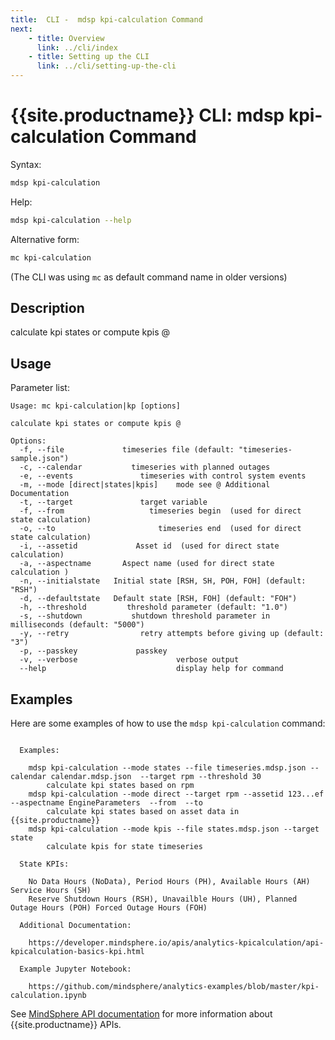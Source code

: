 ```yaml
---
title:  CLI -  mdsp kpi-calculation Command
next:
    - title: Overview
      link: ../cli/index
    - title: Setting up the CLI
      link: ../cli/setting-up-the-cli
---
```


# {{site.productname}} CLI: mdsp kpi-calculation Command

Syntax:

```bash
mdsp kpi-calculation
```

Help:

```bash
mdsp kpi-calculation --help
```

Alternative form:

```bash
mc kpi-calculation
```

(The CLI was using `mc` as default command name in older versions)

## Description

calculate kpi states or compute kpis @

## Usage

Parameter list:

```text
Usage: mc kpi-calculation|kp [options]

calculate kpi states or compute kpis @

Options:
  -f, --file             timeseries file (default: "timeseries-sample.json")
  -c, --calendar           timeseries with planned outages
  -e, --events               timeseries with control system events
  -m, --mode [direct|states|kpis]    mode see @ Additional Documentation
  -t, --target               target variable
  -f, --from                   timeseries begin  (used for direct state calculation)
  -o, --to                       timeseries end  (used for direct state calculation)
  -i, --assetid             Asset id  (used for direct state calculation)
  -a, --aspectname       Aspect name (used for direct state calculation )
  -n, --initialstate   Initial state [RSH, SH, POH, FOH] (default: "RSH")
  -d, --defaultstate   Default state [RSH, FOH] (default: "FOH")
  -h, --threshold         threshold parameter (default: "1.0")
  -s, --shutdown           shutdown threshold parameter in milliseconds (default: "5000")
  -y, --retry                retry attempts before giving up (default: "3")
  -p, --passkey             passkey
  -v, --verbose                      verbose output
  --help                             display help for command

```

## Examples

Here are some examples of how to use the `mdsp kpi-calculation` command:

```text

  Examples:

    mdsp kpi-calculation --mode states --file timeseries.mdsp.json --calendar calendar.mdsp.json  --target rpm --threshold 30 
 		calculate kpi states based on rpm
    mdsp kpi-calculation --mode direct --target rpm --assetid 123...ef --aspectname EngineParameters  --from  --to  
 		calculate kpi states based on asset data in {{site.productname}}
    mdsp kpi-calculation --mode kpis --file states.mdsp.json --target state 
 		calculate kpis for state timeseries

  State KPIs:

    No Data Hours (NoData), Period Hours (PH), Available Hours (AH) Service Hours (SH) 
    Reserve Shutdown Hours (RSH), Unavailble Hours (UH), Planned Outage Hours (POH) Forced Outage Hours (FOH) 

  Additional Documentation:

    https://developer.mindsphere.io/apis/analytics-kpicalculation/api-kpicalculation-basics-kpi.html

  Example Jupyter Notebook:

    https://github.com/mindsphere/analytics-examples/blob/master/kpi-calculation.ipynb

```

See [MindSphere API documentation](https://documentation.mindsphere.io/MindSphere/apis/index.html) for more information about {{site.productname}} APIs.
